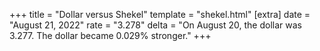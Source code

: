 +++
title = "Dollar versus Shekel"
template = "shekel.html"
[extra]
date = "August 21, 2022"
rate = "3.278"
delta = "On August 20, the dollar was 3.277. The dollar became 0.029% stronger."
+++
